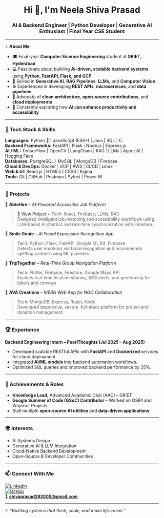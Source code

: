 <h1 align="center">Hi 👋, I'm Neela Shiva Prasad</h1>
<h3 align="center">AI & Backend Engineer | Python Developer | Generative AI Enthusiast | Final Year CSE Student</h3>

---

💡 **About Me**
- 🎓 Final-year **Computer Science Engineering** student at **GRIET, Hyderabad**
- 💻 Passionate about building **AI-driven, scalable backend systems** using **Python, FastAPI, Flask, and GCP**
- 🤖 Skilled in **Generative AI**, **RAG Pipelines**, **LLMs**, and **Computer Vision**
- ⚙️ Experienced in developing **REST APIs**, **microservices**, and **data pipelines**
- 🚀 Advocate of **clean architecture**, **open-source contributions**, and **cloud deployments**
- 🧠 Constantly exploring how **AI can enhance productivity and accessibility**

---

### 🧩 **Tech Stack & Skills**

**Languages:** Python 🐍 | JavaScript (ES6+) | Java | SQL | C  
**Backend Frameworks:** FastAPI | Flask | Node.js | Express.js  
**AI / ML:** TensorFlow | OpenCV | LangChain | RAG | LLMs | Agent AI | Hugging Face  
**Databases:** PostgreSQL | MySQL | MongoDB | Firebase  
**Cloud & DevOps:** Docker | GCP | AWS | CI/CD | Linux  
**Web & UI:** React.js | HTML5 | CSS3 | Figma  
**Tools:** Git | GitHub | Postman | Pytest | Power BI  

---

### 🚀 **Projects**

🔹 **AbleHire** – *AI-Powered Accessible Job Platform*  
> 🔗 [View Project](https://able-hire.vercel.app/) • Tech: React, Firebase, LLMs, RAG  
> Designed intelligent job-matching and accessibility workflows using LLM-based AI chatbot and real-time synchronization with Firestore.

🔹 **Smile Genie** – *AI Facial Expression Recognition App*  
> Tech: Python, Flask, FastAPI, Google ML Kit, Firebase  
> Detects user emotions via facial recognition and recommends uplifting content using ML pipelines.

🔹 **TripTogether** – *Real-Time Group Navigation Platform*  
> Tech: Flutter, Firebase, Firestore, Google Maps API  
> Enables real-time location sharing, SOS alerts, and geofencing for bikers and convoys.

🔹 **AVA Creations** – *MERN Web App for NGO Collaboration*  
> Tech: MongoDB, Express, React, Node  
> Developed responsive, secure, full-stack platform for project and donation management.

---

### 🏆 **Experience**
**Backend Engineering Intern – PearlThoughts (Jul 2025 – Aug 2025)**  
- Developed scalable RESTful APIs with **FastAPI** and **Dockerized** services for cloud deployment.  
- Integrated **AI/ML models** into backend automation workflows.  
- Optimized SQL queries and improved backend performance by 35%.  

---

### 🧠 **Achievements & Roles**
- **Knowledge Lead**, Advanced Academic Club (AAC) – GRIET  
- **Google Summer of Code (GSoC) Contributor** – Worked on OSIPI and Wayshot Projects  
- Built multiple **open-source AI utilities** and **data-driven applications**

---

### 🌍 **Interests**
- AI Systems Design  
- Generative AI & LLM Integration  
- Cloud-Native Backend Development  
- Open-Source & Developer Communities  

---

### 📫 **Connect With Me**
[![LinkedIn](https://img.shields.io/badge/LinkedIn-blue?style=flat-square&logo=linkedin)](https://www.linkedin.com/in/shiva-prasad-392005nsp/)  
[![GitHub](https://img.shields.io/badge/GitHub-black?style=flat-square&logo=github)](https://github.com/shiva-39)  
📧 **shivaprasad392005@gmail.com**

---

✨ *“Building systems that think, scale, and make life easier.”*
